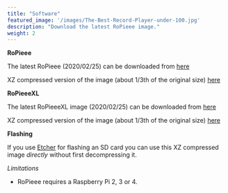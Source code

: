 ```yaml
---
title: "Software"
featured_image: '/images/The-Best-Record-Player-under-100.jpg'
description: "Download the latest RoPieee image."
weight: 2
---
```


**RoPieee**

The latest RoPieee (2020/02/25) can be downloaded from [here](http://image.ropieee.org/20200225-ropieee-ose_rpi234-stable.bin)

XZ compressed version of the image (about 1/3th of the original size) [here](http://image.ropieee.org/20200225-ropieee-ose_rpi234-stable.bin.xz)

**RoPieeeXL**

The latest RoPieeeXL image (2020/02/25) can be downloaded from [here](http://image.ropieee.org/20200225-ropieeexl-ose_rpi234-stable.bin)

XZ compressed version of the image (about 1/3th of the original size) [here](http://image.ropieee.org/20200225-ropieeexl-ose_rpi234-stable.bin.xz)

**Flashing**

If you use [Etcher](https://etcher.io) for flashing an SD card you can use this XZ compressed image *directly* without first decompressing it.

*Limitations*

- RoPieee requires a Raspberry Pi 2, 3 or 4.
